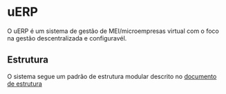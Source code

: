 # uERP

O uERP é um sistema de gestão de MEI/microempresas virtual com o foco na gestão descentralizada e configuravél.

## Estrutura

O sistema segue um padrão de estrutura modular descrito no [documento de estrutura](docs/STRUCTURE.md)